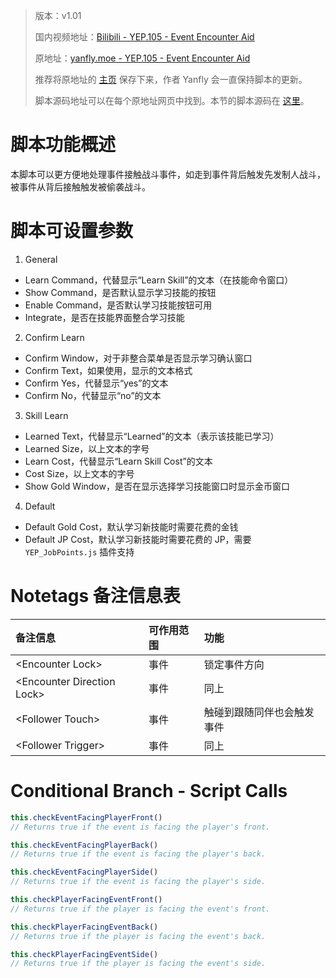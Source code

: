 > 版本：v1.01
>
> 国内视频地址：[Bilibili - YEP.105 - Event Encounter Aid](https://www.bilibili.com/video/av3174787/#page=33)
>
> 原地址：[yanfly.moe - YEP.105 - Event Encounter Aid](http://yanfly.moe/2016/06/03/yep-105-event-encounter-aid-rpg-maker-mv/)
> 
> 推荐将原地址的 [主页](http://yanfly.moe/yep/) 保存下来，作者 Yanfly 会一直保持脚本的更新。
> 
> 脚本源码地址可以在每个原地址网页中找到。本节的脚本源码在 [这里](https://www.dropbox.com/s/ht6sq6wbs7to5c6/YEP_EventEncounterAid.js?dl=0)。

# 脚本功能概述

本脚本可以更方便地处理事件接触战斗事件，如走到事件背后触发先发制人战斗，被事件从背后接触触发被偷袭战斗。

# 脚本可设置参数

1. General

- Learn Command，代替显示“Learn Skill”的文本（在技能命令窗口）
- Show Command，是否默认显示学习技能的按钮
- Enable Command，是否默认学习技能按钮可用
- Integrate，是否在技能界面整合学习技能

2. Confirm Learn

- Confirm Window，对于非整合菜单是否显示学习确认窗口
- Confirm Text，如果使用，显示的文本格式
- Confirm Yes，代替显示“yes”的文本
- Confirm No，代替显示“no”的文本

3. Skill Learn

- Learned Text，代替显示“Learned”的文本（表示该技能已学习）
- Learned Size，以上文本的字号
- Learn Cost，代替显示“Learn Skill Cost”的文本
- Cost Size，以上文本的字号
- Show Gold Window，是否在显示选择学习技能窗口时显示金币窗口

4. Default

- Default Gold Cost，默认学习新技能时需要花费的金钱
- Default JP Cost，默认学习新技能时需要花费的 JP，需要 `YEP_JobPoints.js` 插件支持

# Notetags 备注信息表

备注信息|可作用范围|功能
:-|:-|:-
&lt;Encounter Lock>|事件|锁定事件方向
&lt;Encounter Direction Lock>|事件|同上
&lt;Follower Touch>|事件|触碰到跟随同伴也会触发事件
&lt;Follower Trigger>|事件|同上

# Conditional Branch - Script Calls

```JavaScript
this.checkEventFacingPlayerFront()
// Returns true if the event is facing the player's front.

this.checkEventFacingPlayerBack()
// Returns true if the event is facing the player's back.

this.checkEventFacingPlayerSide()
// Returns true if the event is facing the player's side.

this.checkPlayerFacingEventFront()
// Returns true if the player is facing the event's front.

this.checkPlayerFacingEventBack()
// Returns true if the player is facing the event's back.

this.checkPlayerFacingEventSide()
// Returns true if the player is facing the event's side.
```

